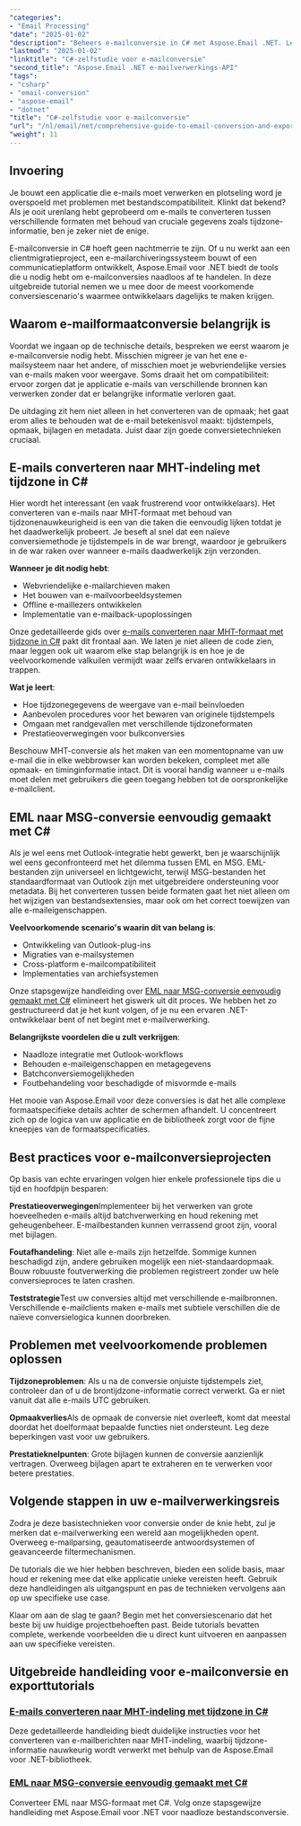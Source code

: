 ```yaml
---
"categories":
- "Email Processing"
"date": "2025-01-02"
"description": "Beheers e-mailconversie in C# met Aspose.Email .NET. Leer MHT, EML naar MSG converteren met tijdzonebeheer. Stapsgewijze tutorial voor ontwikkelaars."
"lastmod": "2025-01-02"
"linktitle": "C#-zelfstudie voor e-mailconversie"
"second_title": "Aspose.Email .NET e-mailverwerkings-API"
"tags":
- "csharp"
- "email-conversion"
- "aspose-email"
- "dotnet"
"title": "C#-zelfstudie voor e-mailconversie"
"url": "/nl/email/net/comprehensive-guide-to-email-conversion-and-export/"
"weight": 11
---
```


## Invoering

Je bouwt een applicatie die e-mails moet verwerken en plotseling word je overspoeld met problemen met bestandscompatibiliteit. Klinkt dat bekend? Als je ooit urenlang hebt geprobeerd om e-mails te converteren tussen verschillende formaten met behoud van cruciale gegevens zoals tijdzone-informatie, ben je zeker niet de enige.

E-mailconversie in C# hoeft geen nachtmerrie te zijn. Of u nu werkt aan een clientmigratieproject, een e-mailarchiveringssysteem bouwt of een communicatieplatform ontwikkelt, Aspose.Email voor .NET biedt de tools die u nodig hebt om e-mailconversies naadloos af te handelen. In deze uitgebreide tutorial nemen we u mee door de meest voorkomende conversiescenario's waarmee ontwikkelaars dagelijks te maken krijgen.

## Waarom e-mailformaatconversie belangrijk is

Voordat we ingaan op de technische details, bespreken we eerst waarom je e-mailconversie nodig hebt. Misschien migreer je van het ene e-mailsysteem naar het andere, of misschien moet je webvriendelijke versies van e-mails maken voor weergave. Soms draait het om compatibiliteit: ervoor zorgen dat je applicatie e-mails van verschillende bronnen kan verwerken zonder dat er belangrijke informatie verloren gaat.

De uitdaging zit hem niet alleen in het converteren van de opmaak; het gaat erom alles te behouden wat de e-mail betekenisvol maakt: tijdstempels, opmaak, bijlagen en metadata. Juist daar zijn goede conversietechnieken cruciaal.

## E-mails converteren naar MHT-indeling met tijdzone in C#

Hier wordt het interessant (en vaak frustrerend voor ontwikkelaars). Het converteren van e-mails naar MHT-formaat met behoud van tijdzonenauwkeurigheid is een van die taken die eenvoudig lijken totdat je het daadwerkelijk probeert. Je beseft al snel dat een naïeve conversiemethode je tijdstempels in de war brengt, waardoor je gebruikers in de war raken over wanneer e-mails daadwerkelijk zijn verzonden.

**Wanneer je dit nodig hebt**: 
- Webvriendelijke e-mailarchieven maken
- Het bouwen van e-mailvoorbeeldsystemen
- Offline e-maillezers ontwikkelen
- Implementatie van e-mailback-upoplossingen

Onze gedetailleerde gids over [e-mails converteren naar MHT-formaat met tijdzone in C#](./convert-emails-to-mht-format-with-timezone-in-csharp/) pakt dit frontaal aan. We laten je niet alleen de code zien, maar leggen ook uit waarom elke stap belangrijk is en hoe je de veelvoorkomende valkuilen vermijdt waar zelfs ervaren ontwikkelaars in trappen.

**Wat je leert**:
- Hoe tijdzonegegevens de weergave van e-mail beïnvloeden
- Aanbevolen procedures voor het bewaren van originele tijdstempels
- Omgaan met randgevallen met verschillende tijdzoneformaten
- Prestatieoverwegingen voor bulkconversies

Beschouw MHT-conversie als het maken van een momentopname van uw e-mail die in elke webbrowser kan worden bekeken, compleet met alle opmaak- en timinginformatie intact. Dit is vooral handig wanneer u e-mails moet delen met gebruikers die geen toegang hebben tot de oorspronkelijke e-mailclient.

## EML naar MSG-conversie eenvoudig gemaakt met C#

Als je wel eens met Outlook-integratie hebt gewerkt, ben je waarschijnlijk wel eens geconfronteerd met het dilemma tussen EML en MSG. EML-bestanden zijn universeel en lichtgewicht, terwijl MSG-bestanden het standaardformaat van Outlook zijn met uitgebreidere ondersteuning voor metadata. Bij het converteren tussen beide formaten gaat het niet alleen om het wijzigen van bestandsextensies, maar ook om het correct toewijzen van alle e-maileigenschappen.

**Veelvoorkomende scenario's waarin dit van belang is**:
- Ontwikkeling van Outlook-plug-ins
- Migraties van e-mailsystemen
- Cross-platform e-mailcompatibiliteit
- Implementaties van archiefsystemen

Onze stapsgewijze handleiding over [EML naar MSG-conversie eenvoudig gemaakt met C#](./eml-to-msg-convert-made-easy-using-csharp/) elimineert het giswerk uit dit proces. We hebben het zo gestructureerd dat je het kunt volgen, of je nu een ervaren .NET-ontwikkelaar bent of net begint met e-mailverwerking.

**Belangrijkste voordelen die u zult verkrijgen**:
- Naadloze integratie met Outlook-workflows
- Behouden e-maileigenschappen en metagegevens
- Batchconversiemogelijkheden
- Foutbehandeling voor beschadigde of misvormde e-mails

Het mooie van Aspose.Email voor deze conversies is dat het alle complexe formaatspecifieke details achter de schermen afhandelt. U concentreert zich op de logica van uw applicatie en de bibliotheek zorgt voor de fijne kneepjes van de formaatspecificaties.

## Best practices voor e-mailconversieprojecten

Op basis van echte ervaringen volgen hier enkele professionele tips die u tijd en hoofdpijn besparen:

**Prestatieoverwegingen**Implementeer bij het verwerken van grote hoeveelheden e-mails altijd batchverwerking en houd rekening met geheugenbeheer. E-mailbestanden kunnen verrassend groot zijn, vooral met bijlagen.

**Foutafhandeling**: Niet alle e-mails zijn hetzelfde. Sommige kunnen beschadigd zijn, andere gebruiken mogelijk een niet-standaardopmaak. Bouw robuuste foutverwerking die problemen registreert zonder uw hele conversieproces te laten crashen.

**Teststrategie**Test uw conversies altijd met verschillende e-mailbronnen. Verschillende e-mailclients maken e-mails met subtiele verschillen die de naïeve conversielogica kunnen doorbreken.

## Problemen met veelvoorkomende problemen oplossen

**Tijdzoneproblemen**: Als u na de conversie onjuiste tijdstempels ziet, controleer dan of u de brontijdzone-informatie correct verwerkt. Ga er niet vanuit dat alle e-mails UTC gebruiken.

**Opmaakverlies**Als de opmaak de conversie niet overleeft, komt dat meestal doordat het doelformaat bepaalde functies niet ondersteunt. Leg deze beperkingen vast voor uw gebruikers.

**Prestatieknelpunten**: Grote bijlagen kunnen de conversie aanzienlijk vertragen. Overweeg bijlagen apart te extraheren en te verwerken voor betere prestaties.

## Volgende stappen in uw e-mailverwerkingsreis

Zodra je deze basistechnieken voor conversie onder de knie hebt, zul je merken dat e-mailverwerking een wereld aan mogelijkheden opent. Overweeg e-mailparsing, geautomatiseerde antwoordsystemen of geavanceerde filtermechanismen.

De tutorials die we hier hebben beschreven, bieden een solide basis, maar houd er rekening mee dat elke applicatie unieke vereisten heeft. Gebruik deze handleidingen als uitgangspunt en pas de technieken vervolgens aan op uw specifieke use case.

Klaar om aan de slag te gaan? Begin met het conversiescenario dat het beste bij uw huidige projectbehoeften past. Beide tutorials bevatten complete, werkende voorbeelden die u direct kunt uitvoeren en aanpassen aan uw specifieke vereisten.

## Uitgebreide handleiding voor e-mailconversie en exporttutorials
### [E-mails converteren naar MHT-indeling met tijdzone in C#](./convert-emails-to-mht-format-with-timezone-in-csharp/)
Deze gedetailleerde handleiding biedt duidelijke instructies voor het converteren van e-mailberichten naar MHT-indeling, waarbij tijdzone-informatie nauwkeurig wordt verwerkt met behulp van de Aspose.Email voor .NET-bibliotheek.
### [EML naar MSG-conversie eenvoudig gemaakt met C#](./eml-to-msg-convert-made-easy-using-csharp/)
Converteer EML naar MSG-formaat met C#. Volg onze stapsgewijze handleiding met Aspose.Email voor .NET voor naadloze bestandsconversie.